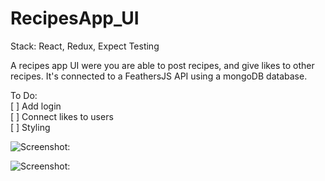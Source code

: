 # RecipesApp_UI
Stack: React, Redux, Expect Testing

A recipes app UI were you are able to post recipes, and give likes to other recipes. It's connected to a FeathersJS API using a mongoDB database.<br>

To Do:<br>
[ ] Add login<br>
[ ] Connect likes to users<br>
[ ] Styling<br>

![Screenshot:](https://res.cloudinary.com/dnbyfobad/image/upload/v1497255431/Screen_Shot_2017-06-12_at_10.16.19_cfohoo.png)

![Screenshot:](https://res.cloudinary.com/dnbyfobad/image/upload/v1497255431/Screen_Shot_2017-06-12_at_10.16.39_eqgzey.png)
